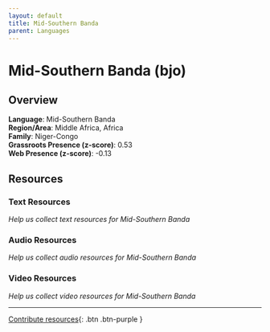 ```yaml
---
layout: default
title: Mid-Southern Banda
parent: Languages
---
```


# Mid-Southern Banda (bjo)

## Overview

**Language**: Mid-Southern Banda  
**Region/Area**: Middle Africa, Africa  
**Family**: Niger-Congo  
**Grassroots Presence (z-score)**: 0.53  
**Web Presence (z-score)**: -0.13  

## Resources

### Text Resources
*Help us collect text resources for Mid-Southern Banda*

### Audio Resources
*Help us collect audio resources for Mid-Southern Banda*

### Video Resources
*Help us collect video resources for Mid-Southern Banda*

---

[Contribute resources](https://forms.office.com/e/1SfLJx3u1r){: .btn .btn-purple }
